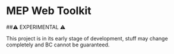 # MEP Web Toolkit

##:warning: EXPERIMENTAL :warning:

This project is in its early stage of development, stuff may change completely and BC cannot be guaranteed.